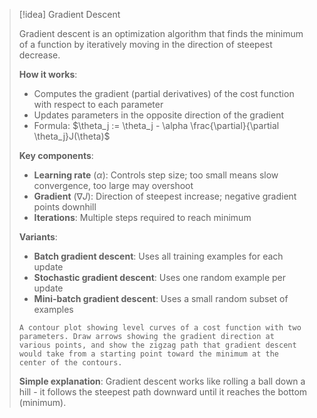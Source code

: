 > [!idea] Gradient Descent
> 
> Gradient descent is an optimization algorithm that finds the minimum of a function by iteratively moving in the direction of steepest decrease.
> 
> **How it works**:
> 
> - Computes the gradient (partial derivatives) of the cost function with respect to each parameter
> - Updates parameters in the opposite direction of the gradient
> - Formula: $\theta_j := \theta_j - \alpha \frac{\partial}{\partial \theta_j}J(\theta)$
> 
> **Key components**:
> 
> - **Learning rate** ($\alpha$): Controls step size; too small means slow convergence, too large may overshoot
> - **Gradient** ($\nabla J$): Direction of steepest increase; negative gradient points downhill
> - **Iterations**: Multiple steps required to reach minimum
> 
> **Variants**:
> 
> - **Batch gradient descent**: Uses all training examples for each update
> - **Stochastic gradient descent**: Uses one random example per update
> - **Mini-batch gradient descent**: Uses a small random subset of examples
> 
> ```image_goes_here
> A contour plot showing level curves of a cost function with two parameters. Draw arrows showing the gradient direction at various points, and show the zigzag path that gradient descent would take from a starting point toward the minimum at the center of the contours.
> ```
> 
> **Simple explanation**: Gradient descent works like rolling a ball down a hill - it follows the steepest path downward until it reaches the bottom (minimum).